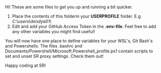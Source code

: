 Hi! These are some files to get you up and running a bit quicker.

1. Place the contents of this folderin your **USERPROFILE** folder. E.g *C:\users\dendya01\\*
1. Edit and add your GitHub Access Token in the **.env-file**. Feel free to add any other variables you might find useful!

You will now have one place to define variables for your WSL's, Git Bash's and Powershells. 
The files .bashrc and Documents/Powershell/Microsoft.Powershell_profile.ps1 contain scripts to set and unset SR proxy settings. Check them out!

Happy coding at SR!
